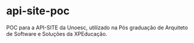 # api-site-poc
POC para a API-SITE da Unoesc, utilizado na Pós graduação de Arquiteto de Software e Soluções da XPEducação.
